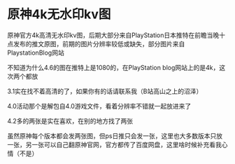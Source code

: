 # 原神4k无水印kv图

原神官方4k高清无水印kv图，后期大部分来自PlayStation日本推特在前瞻当晚十点发布的推文原图，前期的图片分辨率较低或缺失，部分图片来自PlaystationBlog网站

不知道为什么4.6的图在推特上是1080的，在PlayStation blog网站上的是4k，这次两个都放

3.1实在找不着高清的了，如果你有的话请联系我（B站高山之上的沼泽）

4.0活动那个是解包自4.0游戏文件，看着分辨率不错就一起放进来了

4.2多的两张是实在喜欢，在别的地方找了两张

虽然原神每个版本都会发两张图，但ps日推只会发一张，这里也大多数版本只放一张，另一张可以自己翻原神官网，官方都传了百度网盘，这里啥时候补充看我心情（不是）

